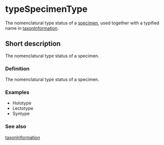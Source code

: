# typeSpecimenType

The nomenclatural type status of a [specimen](__DOCLINK__specimen/), used together with a typified name in  [taxonInformation](__DOCLINK__taxonInformation/).

## Short description

The nomenclatural type status of a specimen.


### Definition

The nomenclatural type status of a specimen.


### Examples

* Holotype
* Lectotype
* Syntype


### See also

[taxonInformation](__DOCLINK__taxonInformation/)
